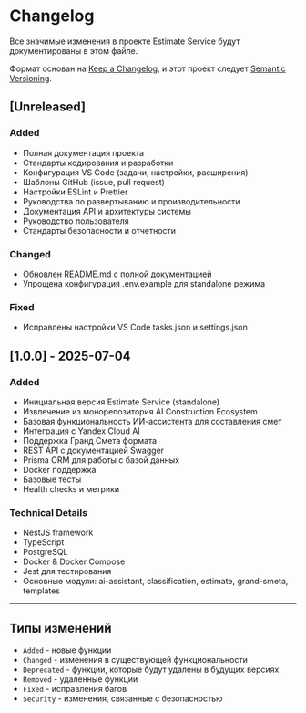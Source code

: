 # Changelog

Все значимые изменения в проекте Estimate Service будут документированы в этом файле.

Формат основан на [Keep a Changelog](https://keepachangelog.com/en/1.0.0/),
и этот проект следует [Semantic Versioning](https://semver.org/spec/v2.0.0.html).

## [Unreleased]

### Added
- Полная документация проекта
- Стандарты кодирования и разработки
- Конфигурация VS Code (задачи, настройки, расширения)
- Шаблоны GitHub (issue, pull request)
- Настройки ESLint и Prettier
- Руководства по развертыванию и производительности
- Документация API и архитектуры системы
- Руководство пользователя
- Стандарты безопасности и отчетности

### Changed
- Обновлен README.md с полной документацией
- Упрощена конфигурация .env.example для standalone режима

### Fixed
- Исправлены настройки VS Code tasks.json и settings.json

## [1.0.0] - 2025-07-04

### Added
- Инициальная версия Estimate Service (standalone)
- Извлечение из монорепозитория AI Construction Ecosystem
- Базовая функциональность ИИ-ассистента для составления смет
- Интеграция с Yandex Cloud AI
- Поддержка Гранд Смета формата
- REST API с документацией Swagger
- Prisma ORM для работы с базой данных
- Docker поддержка
- Базовые тесты
- Health checks и метрики

### Technical Details
- NestJS framework
- TypeScript
- PostgreSQL
- Docker & Docker Compose
- Jest для тестирования
- Основные модули: ai-assistant, classification, estimate, grand-smeta, templates

---

## Типы изменений

- `Added` - новые функции
- `Changed` - изменения в существующей функциональности
- `Deprecated` - функции, которые будут удалены в будущих версиях
- `Removed` - удаленные функции
- `Fixed` - исправления багов
- `Security` - изменения, связанные с безопасностью
